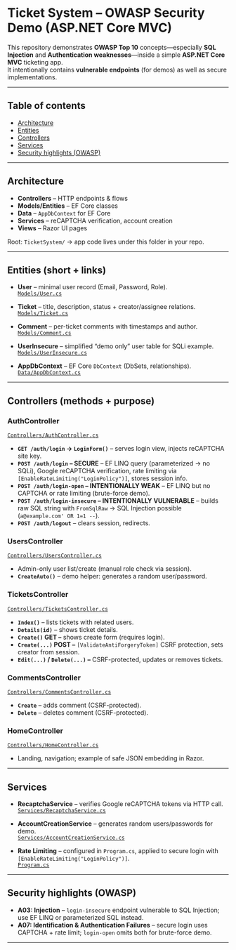 # Ticket System – OWASP Security Demo (ASP.NET Core MVC)

This repository demonstrates **OWASP Top 10** concepts—especially **SQL Injection** and **Authentication weaknesses**—inside a simple **ASP.NET Core MVC** ticketing app.  
It intentionally contains **vulnerable endpoints** (for demos) as well as secure implementations.



---

## Table of contents

- [Architecture](#architecture)
- [Entities](#entities-short--links)
- [Controllers](#controllers-methods--purpose)
- [Services](#services)
- [Security highlights (OWASP)](#security-highlights-owasp)

---

## Architecture

- **Controllers** – HTTP endpoints & flows  
- **Models/Entities** – EF Core classes  
- **Data** – `AppDbContext` for EF Core  
- **Services** – reCAPTCHA verification, account creation  
- **Views** – Razor UI pages

Root: `TicketSystem/` → app code lives under this folder in your repo.

---

## Entities (short + links)

- **User** – minimal user record (Email, Password, Role).  
  [`Models/User.cs`](https://github.com/AhmetAkyil/TicketingSystem/blob/main/TicketSystem/Models/User.cs)

- **Ticket** – title, description, status + creator/assignee relations.  
  [`Models/Ticket.cs`](https://github.com/AhmetAkyil/TicketingSystem/blob/main/TicketSystem/Models/Ticket.cs)

- **Comment** – per-ticket comments with timestamps and author.  
  [`Models/Comment.cs`](https://github.com/AhmetAkyil/TicketingSystem/blob/main/TicketSystem/Models/Comment.cs)

- **UserInsecure** – simplified “demo only” user table for SQLi example.  
  [`Models/UserInsecure.cs`](https://github.com/AhmetAkyil/TicketingSystem/blob/main/TicketSystem/Models/UserInsecure.cs)

- **AppDbContext** – EF Core `DbContext` (DbSets, relationships).  
  [`Data/AppDbContext.cs`](https://github.com/AhmetAkyil/TicketingSystem/blob/main/TicketSystem/Data/AppDbContext.cs)

---

## Controllers (methods + purpose)

### AuthController
[`Controllers/AuthController.cs`](https://github.com/AhmetAkyil/TicketingSystem/blob/main/TicketSystem/Controllers/AuthController.cs)

- **`GET /auth/login` → `LoginForm()`** – serves login view, injects reCAPTCHA site key.
- **`POST /auth/login` – SECURE** – EF LINQ query (parameterized → no SQLi), Google reCAPTCHA verification, rate limiting via `[EnableRateLimiting("LoginPolicy")]`, stores session info.
- **`POST /auth/login-open` – INTENTIONALLY WEAK** – EF LINQ but no CAPTCHA or rate limiting (brute-force demo).
- **`POST /auth/login-insecure` – INTENTIONALLY VULNERABLE** – builds raw SQL string with `FromSqlRaw` → SQL Injection possible (`a@example.com' OR 1=1 --`).
- **`POST /auth/logout`** – clears session, redirects.

### UsersController
[`Controllers/UsersController.cs`](https://github.com/AhmetAkyil/TicketingSystem_/blob/main/TicketSystem/Controllers/UsersController.cs)

- Admin-only user list/create (manual role check via session).
- **`CreateAuto()`** – demo helper: generates a random user/password.

### TicketsController
[`Controllers/TicketsController.cs`](https://github.com/AhmetAkyil/TicketingSystem/blob/main/TicketSystem/Controllers/TicketsController.cs)

- **`Index()`** – lists tickets with related users.
- **`Details(id)`** – shows ticket details.
- **`Create()` GET –** shows create form (requires login).
- **`Create(...)` POST –** `[ValidateAntiForgeryToken]` CSRF protection, sets creator from session.
- **`Edit(...)` / `Delete(...)` –** CSRF-protected, updates or removes tickets.

### CommentsController
[`Controllers/CommentsController.cs`](https://github.com/AhmetAkyil/TicketingSystem/blob/main/TicketSystem/Controllers/CommentsController.cs)

- **`Create`** – adds comment (CSRF-protected).
- **`Delete`** – deletes comment (CSRF-protected).

### HomeController
[`Controllers/HomeController.cs`](https://github.com/AhmetAkyil/TicketingSystem/blob/main/TicketSystem/Controllers/HomeController.cs)

- Landing, navigation; example of safe JSON embedding in Razor.

---

## Services

- **RecaptchaService** – verifies Google reCAPTCHA tokens via HTTP call.  
  [`Services/RecaptchaService.cs`](https://github.com/AhmetAkyil/TicketingSystem/blob/main/TicketSystem/Services/RecaptchaService.cs)

- **AccountCreationService** – generates random users/passwords for demo.  
  [`Services/AccountCreationService.cs`](https://github.com/AhmetAkyil/TicketingSystem/blob/main/TicketSystem/Services/AccountCreationService.cs)

- **Rate Limiting** – configured in `Program.cs`, applied to secure login with `[EnableRateLimiting("LoginPolicy")]`.  
  [`Program.cs`](https://github.com/AhmetAkyil/TicketingSystem/blob/main/TicketSystem/Program.cs)

---

## Security highlights (OWASP)

- **A03: Injection** – `login-insecure` endpoint vulnerable to SQL Injection; use EF LINQ or parameterized SQL instead.
- **A07: Identification & Authentication Failures** – secure login uses CAPTCHA + rate limit; `login-open` omits both for brute-force demo.

---


